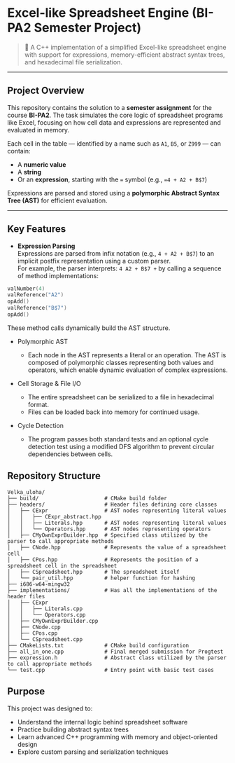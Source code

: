 # Excel-like Spreadsheet Engine (BI-PA2 Semester Project)

> 🧮 A C++ implementation of a simplified Excel-like spreadsheet engine with support for expressions, memory-efficient abstract syntax trees, and hexadecimal file serialization.

---

## Project Overview

This repository contains the solution to a **semester assignment** for the course **BI-PA2**. The task simulates the core logic of spreadsheet programs like Excel, focusing on how cell data and expressions are represented and evaluated in memory.

Each cell in the table — identified by a name such as `A1`, `B5`, or `Z999` — can contain:
- A **numeric value**
- A **string**
- Or an **expression**, starting with the `=` symbol (e.g., `=4 + A2 + B$7`)

Expressions are parsed and stored using a **polymorphic Abstract Syntax Tree (AST)** for efficient evaluation.

---

## Key Features

- **Expression Parsing**  
  Expressions are parsed from infix notation (e.g., `4 + A2 + B$7`) to an implicit postfix representation using a custom parser.  
  For example, the parser interprets: `4 A2 + B$7 +`
by calling a sequence of method implementations:
```cpp
valNumber(4)
valReference("A2")
opAdd()
valReference("B$7")
opAdd()
```

These method calls dynamically build the AST structure.

- Polymorphic AST
  - Each node in the AST represents a literal or an operation. The AST is composed of polymorphic classes representing both values and operators, which enable dynamic evaluation of complex expressions.

- Cell Storage & File I/O
  - The entire spreadsheet can be serialized to a file in hexadecimal format.
  - Files can be loaded back into memory for continued usage.
- Cycle Detection
  - The program passes both standard tests and an optional cycle detection test using a modified DFS algorithm to prevent circular dependencies between cells.

## Repository Structure ##
```
Velka_uloha/
├── build/                     # CMake build folder
├── headers/                   # Header files defining core classes
│   ├── CExpr                  # AST nodes representing literal values
│   │   ├── CExpr_abstract.hpp
│   │   ├── Literals.hpp       # AST nodes representing literal values
│   │   └── Operators.hpp      # AST nodes representing operators
│   ├── CMyOwnExprBuilder.hpp  # Specified class utilized by the parser to call appropriate methods
│   ├── CNode.hpp              # Represents the value of a spreadsheet cell
│   ├── CPos.hpp               # Represents the position of a spreadsheet cell in the spreadsheet
│   ├── CSpreadsheet.hpp       # The spreadsheet itself
│   └── pair_util.hpp          # helper function for hashing
├── i686-w64-mingw32
├── implementations/           # Has all the implementations of the header files
│   ├── CExpr                  
│   │   ├── Literals.cpp       
│   │   └── Operators.cpp      
│   ├── CMyOwnExprBuilder.cpp  
│   ├── CNode.cpp              
│   ├── CPos.cpp               
│   └── CSpreadsheet.cpp             
├── CMakeLists.txt             # CMake build configuration
├── all_in_one.cpp             # Final merged submission for Progtest
├── expression.h               # Abstract class utilized by the parser to call appropriate methods
└── test.cpp                   # Entry point with basic test cases
```

## Purpose ##

This project was designed to:
- Understand the internal logic behind spreadsheet software
- Practice building abstract syntax trees
- Learn advanced C++ programming with memory and object-oriented design
- Explore custom parsing and serialization techniques
